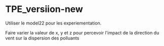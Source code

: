 # TPE_versiion-new


Utiliser le model22 pour les experiementation. 

Faire varier la valeur de x, y et z pour percevoir l'impact de la direction du vent sur la dispersion des polluants
